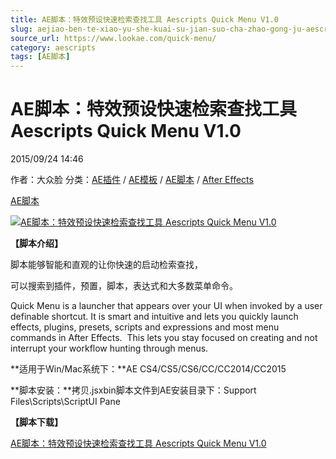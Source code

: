 ```yaml
---
title: AE脚本：特效预设快速检索查找工具 Aescripts Quick Menu V1.0
slug: aejiao-ben-te-xiao-yu-she-kuai-su-jian-suo-cha-zhao-gong-ju-aescripts-quick-menu-v1-0
source_url: https://www.lookae.com/quick-menu/
category: aescripts
tags: [AE脚本]
---
```

# AE脚本：特效预设快速检索查找工具 Aescripts Quick Menu V1.0

2015/09/24 14:46

作者：大众脸
分类：[AE插件](https://www.lookae.com/after-effects/aechajian/) / [AE模板](https://www.lookae.com/after-effects/other-after-effects/) / [AE脚本](https://www.lookae.com/after-effects/aescripts/) / [After Effects](https://www.lookae.com/after-effects/)

[AE脚本](https://www.lookae.com/tag/ae%e8%84%9a%e6%9c%ac/)

[![AE脚本：特效预设快速检索查找工具 Aescripts Quick Menu V1.0](https://www.lookae.com/wp-content/uploads/2015/09/Quick-Menu1.jpg "AE脚本：特效预设快速检索查找工具 Aescripts Quick Menu V1.0-LookAE.com")](https://www.lookae.com/wp-content/uploads/2015/09/Quick-Menu1.jpg)

**【脚本介绍】**

脚本能够智能和直观的让你快速的启动检索查找，

可以搜索到插件，预置，脚本，表达式和大多数菜单命令。

Quick Menu is a launcher that appears over your UI when invoked by a user definable shortcut. It is smart and intuitive and lets you quickly launch effects, plugins, presets, scripts and expressions and most menu commands in After Effects.  This lets you stay focused on creating and not interrupt your workflow hunting through menus.

**适用于Win/Mac系统下：**AE CS4/CS5/CS6/CC/CC2014/CC2015

**脚本安装：**拷贝.jsxbin脚本文件到AE安装目录下：Support Files\Scripts\ScriptUI Pane

**【脚本下载】**

[AE脚本：特效预设快速检索查找工具 Aescripts Quick Menu V1.0](https://www.400gb.com/file/119840978)

